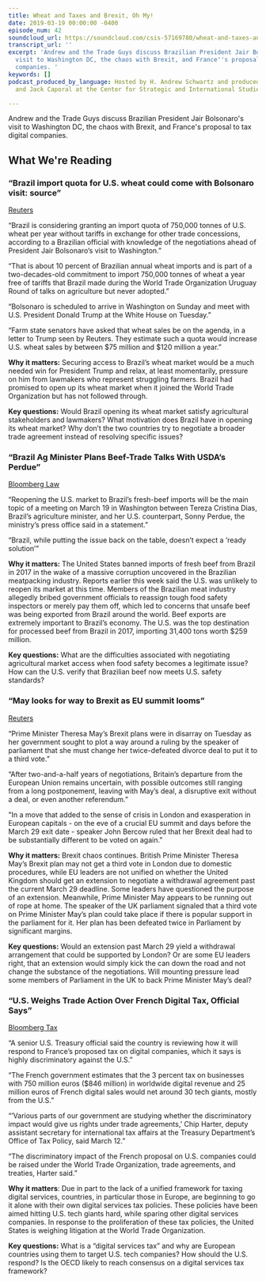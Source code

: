 ```yaml
---
title: Wheat and Taxes and Brexit, Oh My!
date: 2019-03-19 00:00:00 -0400
episode_num: 42
soundcloud_url: https://soundcloud.com/csis-57169780/wheat-and-taxes-and-brexit-oh-my
transcript_url: ''
excerpt: 'Andrew and the Trade Guys discuss Brazilian President Jair Bolsonaro''s
  visit to Washington DC, the chaos with Brexit, and France''s proposal to tax digital
  companies. '
keywords: []
podcast_produced_by_language: Hosted by H. Andrew Schwartz and produced by Yumi Araki
  and Jack Caporal at the Center for Strategic and International Studies in Washington.

---
```

Andrew and the Trade Guys discuss Brazilian President Jair Bolsonaro's visit to Washington DC, the chaos with Brexit, and France's proposal to tax digital companies. 

## What We're Reading

### “Brazil import quota for U.S. wheat could come with Bolsonaro visit: source” 

[Reuters ](https://www.reuters.com/article/us-usa-brazil-wheat/brazil-import-quota-for-u-s-wheat-could-come-with-bolsonaro-visit-source-idUSKCN1QX0KE)

“Brazil is considering granting an import quota of 750,000 tonnes of U.S. wheat per year without tariffs in exchange for other trade concessions, according to a Brazilian official with knowledge of the negotiations ahead of President Jair Bolsonaro’s visit to Washington.”

“That is about 10 percent of Brazilian annual wheat imports and is part of a two-decades-old commitment to import 750,000 tonnes of wheat a year free of tariffs that Brazil made during the World Trade Organization Uruguay Round of talks on agriculture but never adopted.”

“Bolsonaro is scheduled to arrive in Washington on Sunday and meet with U.S. President Donald Trump at the White House on Tuesday.”

“Farm state senators have asked that wheat sales be on the agenda, in a letter to Trump seen by Reuters. They estimate such a quota would increase U.S. wheat sales by between $75 million and $120 million a year.”

**Why it matters:** Securing access to Brazil’s wheat market would be a much needed win for President Trump and relax, at least momentarily, pressure on him from lawmakers who represent struggling farmers. Brazil had promised to open up its wheat market when it joined the World Trade Organization but has not followed through.

**Key questions:** Would Brazil opening its wheat market satisfy agricultural stakeholders and lawmakers? What motivation does Brazil have in opening its wheat market? Why don’t the two countries try to negotiate a broader trade agreement instead of resolving specific issues?

### “Brazil Ag Minister Plans Beef-Trade Talks With USDA’s Perdue” 

[Bloomberg Law](https://news.bloomberglaw.com/international-trade/brazil-ag-minister-plans-beef-trade-talks-with-usdas-perdue)

“Reopening the U.S. market to Brazil’s fresh-beef imports will be the main topic of a meeting on March 19 in Washington between Tereza Cristina Dias, Brazil’s agriculture minister, and her U.S. counterpart, Sonny Perdue, the ministry’s press office said in a statement.”

“Brazil, while putting the issue back on the table, doesn’t expect a ‘ready solution’”

**Why it matters:** The United States banned imports of fresh beef from Brazil in 2017 in the wake of a massive corruption uncovered in the Brazilian meatpacking industry. Reports earlier this week said the U.S. was unlikely to reopen its market at this time. Members of the Brazilian meat industry allegedly bribed government officials to reassign tough food safety inspectors or merely pay them off, which led to concerns that unsafe beef was being exported from Brazil around the world. Beef exports are extremely important to Brazil’s economy. The U.S. was the top destination for processed beef from Brazil in 2017, importing 31,400 tons worth $259 million.

**Key questions:** What are the difficulties associated with negotiating agricultural market access when food safety becomes a legitimate issue? How can the U.S. verify that Brazilian beef now meets U.S. safety standards?

### “May looks for way to Brexit as EU summit looms” 

[Reuters]( https://www.reuters.com/article/uk-britain-eu/brexit-in-crisis-as-pm-may-plots-a-course-around-speakers-obstruction-idUSKCN1R00L1)

“Prime Minister Theresa May’s Brexit plans were in disarray on Tuesday as her government sought to plot a way around a ruling by the speaker of parliament that she must change her twice-defeated divorce deal to put it to a third vote.”

“After two-and-a-half years of negotiations, Britain’s departure from the European Union remains uncertain, with possible outcomes still ranging from a long postponement, leaving with May’s deal, a disruptive exit without a deal, or even another referendum.”

"In a move that added to the sense of crisis in London and exasperation in European capitals - on the eve of a crucial EU summit and days before the March 29 exit date - speaker John Bercow ruled that her Brexit deal had to be substantially different to be voted on again.”

**Why it matters:** Brexit chaos continues. British Prime Minister Theresa May’s Brexit plan may not get a third vote in London due to domestic procedures, while EU leaders are not unified on whether the United Kingdom should get an extension to negotiate a withdrawal agreement past the current March 29 deadline. Some leaders have questioned the purpose of an extension. Meanwhile, Prime Minister May appears to be running out of rope at home. The speaker of the UK parliament signaled that a third vote on Prime Minister May’s plan could take place if there is popular support in the parliament for it. Her plan has been defeated twice in Parliament by significant margins.

**Key questions:** Would an extension past March 29 yield a withdrawal arrangement that could be supported by London? Or are some EU leaders right, that an extension would simply kick the can down the road and not change the substance of the negotiations. Will mounting pressure lead some members of Parliament in the UK to back Prime Minister May’s deal?

### “U.S. Weighs Trade Action Over French Digital Tax, Official Says” 

[Bloomberg Tax](https://news.bloombergtax.com/daily-tax-report-international/u-s-weighs-trade-action-over-french-digital-tax-official-says)

“A senior U.S. Treasury official said the country is reviewing how it will respond to France’s proposed tax on digital companies, which it says is highly discriminatory against the U.S.”

“The French government estimates that the 3 percent tax on businesses with 750 million euros ($846 million) in worldwide digital revenue and 25 million euros of French digital sales would net around 30 tech giants, mostly from the U.S.”

“’Various parts of our government are studying whether the discriminatory impact would give us rights under trade agreements,’ Chip Harter, deputy assistant secretary for international tax affairs at the Treasury Department’s Office of Tax Policy, said March 12.”

“The discriminatory impact of the French proposal on U.S. companies could be raised under the World Trade Organization, trade agreements, and treaties, Harter said.”

**Why it matters**: Due in part to the lack of a unified framework for taxing digital services, countries, in particular those in Europe, are beginning to go it alone with their own digital services tax policies. These policies have been aimed hitting U.S. tech giants hard, while sparing other digital services companies. In response to the proliferation of these tax policies, the United States is weighing litigation at the World Trade Organization.

**Key questions:** What is a “digital services tax” and why are European countries using them to target U.S. tech companies? How should the U.S. respond? Is the OECD likely to reach consensus on a digital services tax framework?